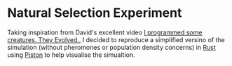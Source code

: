 # Natural Selection Experiment

Taking inspiration from David's excellent video [I programmed some creatures. They Evolved.](https://www.youtube.com/watch?v=N3tRFayqVtk), I decided to reproduce a simplified versino of the simulation (without pheromones or population density concerns) in [Rust](https://www.rust-lang.org/) using [Piston](https://www.piston.rs/) to help visualise the simualtion.
